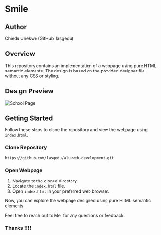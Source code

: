 # Smile

## Author
Chiedu Unekwe (GitHub: lasgedu)

## Overview
This repository contains an implementation of a webpage using pure HTML semantic elements. The design is based on the provided designer file without any CSS or styling.

## Design Preview
![School Page](https://user-images.githubusercontent.com/67793634/192224177-3a136d6d-9c94-426a-8bda-370f44123684.png)

## Getting Started
Follow these steps to clone the repository and view the webpage using `index.html`.

### Clone Repository
```bash
https://github.com/lasgedu/alu-web-development.git
```

### Open Webpage
1. Navigate to the cloned directory.
2. Locate the `index.html` file.
3. Open `index.html` in your preferred web browser.

Now, you can explore the webpage designed using pure HTML semantic elements.

Feel free to reach out to Me, for any questions or feedback.

### Thanks !!!!
